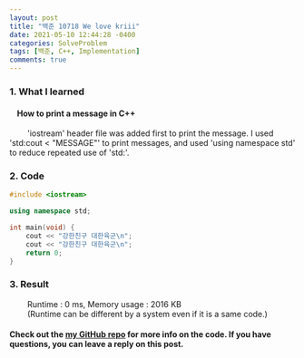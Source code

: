 ```yaml
---
layout: post
title: "백준 10718 We love kriii"
date: 2021-05-10 12:44:28 -0400
categories: SolveProblem
tags: [백준, C++, Implementation]
comments: true
---
```


### 1. What I learned
#### &nbsp;&nbsp;&nbsp;&nbsp;How to print a message in C++
&nbsp;&nbsp;&nbsp;&nbsp;&nbsp;&nbsp;&nbsp;&nbsp;'iostream' header file was added first to print the message. I used 'std:cout < "MESSAGE"' to print messages, and used 'using namespace std' to reduce repeated use of 'std:'.  

### 2. Code
```cpp
#include <iostream>

using namespace std;

int main(void) {
    cout << "강한친구 대한육군\n";
    cout << "강한친구 대한육군\n";
    return 0;
}
```

### 3. Result
&nbsp;&nbsp;&nbsp;&nbsp;&nbsp;&nbsp;&nbsp;&nbsp;Runtime : 0 ms, Memory usage : 2016 KB  
&nbsp;&nbsp;&nbsp;&nbsp;&nbsp;&nbsp;&nbsp;&nbsp;(Runtime can be different by a system even if it is a same code.)

#### Check out the [my GitHub repo][hyuk-gh] for more info on the code. If you have questions, you can leave a reply on this post.
[hyuk-gh]: https://github.com/dlgur1994/StudyAlgorithms
